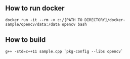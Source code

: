 ## How to run docker

```
docker run -it --rm -v c:/[PATH TO DIRECTORY]/docker-sample/opencv/data:/data opencv bash
```


## How to build

```
g++ -std=c++11 sample.cpp `pkg-config --libs opencv`
```
